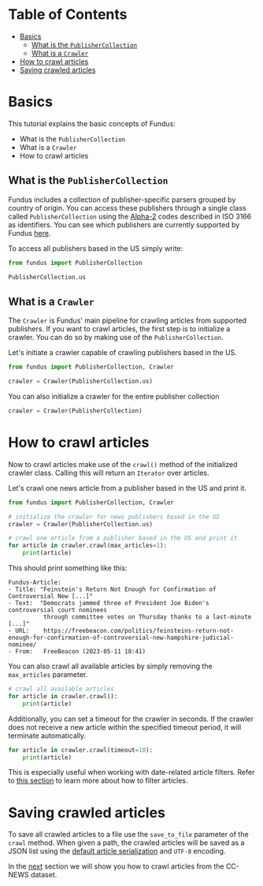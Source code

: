 # Table of Contents

* [Basics](#basics)
  * [What is the `PublisherCollection`](#what-is-the-publishercollection)
  * [What is a `Crawler`](#what-is-a-crawler)
* [How to crawl articles](#how-to-crawl-articles)
* [Saving crawled articles](#saving-crawled-articles)

# Basics

This tutorial explains the basic concepts of Fundus:
- What is the `PublisherCollection`
- What is a `Crawler`
- How to crawl articles

## What is the `PublisherCollection`

Fundus includes a collection of publisher-specific parsers grouped by country of origin.
You can access these publishers through a single class called `PublisherCollection` using the [Alpha-2](https://www.iban.com/country-codes) codes described in ISO 3166 as identifiers.
You can see which publishers are currently supported by Fundus [here](supported_publishers.md).

To access all publishers based in the US simply write:

````python
from fundus import PublisherCollection

PublisherCollection.us
````

## What is a `Crawler`

The `Crawler` is Fundus' main pipeline for crawling articles from supported publishers.
If you want to crawl articles, the first step is to initialize a crawler.
You can do so by making use of the `PublisherCollection`.

Let's initiate a crawler capable of crawling publishers based in the US.

````python
from fundus import PublisherCollection, Crawler

crawler = Crawler(PublisherCollection.us)
````

You can also initialize a crawler for the entire publisher collection

```` python
crawler = Crawler(PublisherCollection)
````

# How to crawl articles

Now to crawl articles make use of the `crawl()` method of the initialized crawler class.
Calling this will return an `Iterator` over articles.

Let's crawl one news article from a publisher based in the US and print it.

````python
from fundus import PublisherCollection, Crawler

# initialize the crawler for news publishers based in the US
crawler = Crawler(PublisherCollection.us)

# crawl one article from a publisher based in the US and print it
for article in crawler.crawl(max_articles=1):
    print(article)
````

This should print something like this:

```console
Fundus-Article:
- Title: "Feinstein's Return Not Enough for Confirmation of Controversial New [...]"
- Text:  "Democrats jammed three of President Joe Biden's controversial court nominees
          through committee votes on Thursday thanks to a last-minute [...]"
- URL:    https://freebeacon.com/politics/feinsteins-return-not-enough-for-confirmation-of-controversial-new-hampshire-judicial-nominee/
- From:   FreeBeacon (2023-05-11 18:41)
```

You can also crawl all available articles by simply removing the `max_articles` parameter.

```` python
# crawl all available articles
for article in crawler.crawl():
    print(article)
````

Additionally, you can set a timeout for the crawler in seconds.
If the crawler does not receive a new article within the specified timeout period, it will terminate automatically.
```` python
for article in crawler.crawl(timeout=10):
    print(article)
````
This is especially useful when working with date-related article filters.
Refer to [this section](4_how_to_filter_articles.md) to learn more about how to filter articles.

# Saving crawled articles

To save all crawled articles to a file use the `save_to_file` parameter of the `crawl` method.
When given a path, the crawled articles will be saved as a JSON list using the 
[default article serialization](3_the_article_class.md#saving-an-article) and `UTF-8` encoding.

In the [next](2_crawl_from_cc_news.md) section we will show you how to crawl articles from the CC-NEWS dataset.